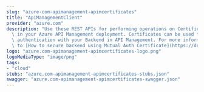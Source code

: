 ```yaml
---
slug: "azure-com-apimanagement-apimcertificates"
title: "ApiManagementClient"
provider: "azure.com"
description: "Use these REST APIs for performing operations on Certificate entity\
  \ in your Azure API Management deployment. Certificates can be used to setup mutual\
  \ authentication with your Backend in API Management. For more information refer\
  \ to [How to secure backend using Mutual Auth Certificate](https://docs.microsoft.com/en-us/azure/api-management/api-management-howto-mutual-certificates)."
logo: "azure.com-apimanagement-apimcertificates-logo.png"
logoMediaType: "image/png"
tags:
- "cloud"
stubs: "azure.com-apimanagement-apimcertificates-stubs.json"
swagger: "azure.com-apimanagement-apimcertificates-swagger.json"
---
```

